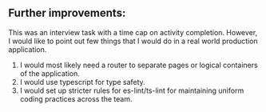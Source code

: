 Further improvements:
---
This was an interview task with a time cap on activity completion. However, I would like to point out few things that I would do in a real world production application.
1. I would most likely need a router to separate pages or logical containers of the application.
2. I would use typescript for type safety.
3. I would set up stricter rules for es-lint/ts-lint for maintaining uniform coding practices across the team.
 
